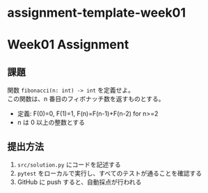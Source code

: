 # assignment-template-week01

# Week01 Assignment

## 課題
関数 `fibonacci(n: int) -> int` を定義せよ。  
この関数は、n 番目のフィボナッチ数を返すものとする。

- 定義: F(0)=0, F(1)=1, F(n)=F(n-1)+F(n-2) for n>=2
- n は 0 以上の整数とする

## 提出方法
1. `src/solution.py` にコードを記述する
2. `pytest` をローカルで実行し、すべてのテストが通ることを確認する
3. GitHub に push すると、自動採点が行われる
